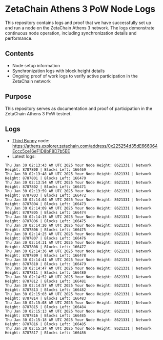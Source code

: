 # ZetaChain Athens 3 PoW Node Logs
This repository contains logs and proof that we have successfully set up and run a node on the ZetaChain Athens 3 network. The logs demonstrate continuous node operation, including synchronization details and performance.

## Contents
- Node setup information
- Synchronization logs with block height details
- Ongoing proof of work logs to verify active participation in the ZetaChain network

## Purpose
This repository serves as documentation and proof of participation in the ZetaChain Athens 3 PoW testnet.

## Logs

- [Third Bunny](https://thirdbunny.xyz/) node: https://athens.explorer.zetachain.com/address/0x225254d35dE666064Eccc5ce16eF1D8bF8D7b5EE
- Latest logs:
```
Thu Jan 30 02:13:43 AM UTC 2025 Your Node Height: 8621331 | Network Height: 8787800 | Blocks Left: 166469
Thu Jan 30 02:13:48 AM UTC 2025 Your Node Height: 8621331 | Network Height: 8787801 | Blocks Left: 166470
Thu Jan 30 02:13:54 AM UTC 2025 Your Node Height: 8621331 | Network Height: 8787802 | Blocks Left: 166471
Thu Jan 30 02:13:59 AM UTC 2025 Your Node Height: 8621331 | Network Height: 8787803 | Blocks Left: 166472
Thu Jan 30 02:14:04 AM UTC 2025 Your Node Height: 8621331 | Network Height: 8787804 | Blocks Left: 166473
Thu Jan 30 02:14:09 AM UTC 2025 Your Node Height: 8621331 | Network Height: 8787805 | Blocks Left: 166474
Thu Jan 30 02:14:15 AM UTC 2025 Your Node Height: 8621331 | Network Height: 8787806 | Blocks Left: 166475
Thu Jan 30 02:14:20 AM UTC 2025 Your Node Height: 8621331 | Network Height: 8787806 | Blocks Left: 166475
Thu Jan 30 02:14:25 AM UTC 2025 Your Node Height: 8621331 | Network Height: 8787807 | Blocks Left: 166476
Thu Jan 30 02:14:31 AM UTC 2025 Your Node Height: 8621331 | Network Height: 8787808 | Blocks Left: 166477
Thu Jan 30 02:14:36 AM UTC 2025 Your Node Height: 8621331 | Network Height: 8787809 | Blocks Left: 166478
Thu Jan 30 02:14:41 AM UTC 2025 Your Node Height: 8621331 | Network Height: 8787810 | Blocks Left: 166479
Thu Jan 30 02:14:47 AM UTC 2025 Your Node Height: 8621331 | Network Height: 8787811 | Blocks Left: 166480
Thu Jan 30 02:14:52 AM UTC 2025 Your Node Height: 8621331 | Network Height: 8787812 | Blocks Left: 166481
Thu Jan 30 02:14:57 AM UTC 2025 Your Node Height: 8621331 | Network Height: 8787813 | Blocks Left: 166482
Thu Jan 30 02:15:03 AM UTC 2025 Your Node Height: 8621331 | Network Height: 8787814 | Blocks Left: 166483
Thu Jan 30 02:15:08 AM UTC 2025 Your Node Height: 8621331 | Network Height: 8787815 | Blocks Left: 166484
Thu Jan 30 02:15:13 AM UTC 2025 Your Node Height: 8621331 | Network Height: 8787816 | Blocks Left: 166485
Thu Jan 30 02:15:18 AM UTC 2025 Your Node Height: 8621331 | Network Height: 8787816 | Blocks Left: 166485
Thu Jan 30 02:15:24 AM UTC 2025 Your Node Height: 8621331 | Network Height: 8787817 | Blocks Left: 166486
```
